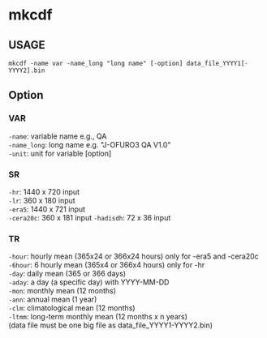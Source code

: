 # mkcdf

## USAGE
`mkcdf -name var -name_long "long name" [-option] data_file_YYYY1[-YYYY2].bin`

## Option
### VAR
`-name`: variable name e.g., QA  
`-name_long`: long name e.g. "J-OFURO3 QA V1.0"  
`-unit`: unit for variable [option]  
### SR
`-hr`: 1440 x 720 input  
`-lr`: 360 x 180 input  
`-era5`: 1440 x 721 input  
`-cera20c`: 360 x 181 input
`-hadisdh`: 72 x 36 input
### TR
`-hour`: hourly mean (365x24 or 366x24 hours) only for -era5 and -cera20c   
`-6hour`: 6 hourly mean (365x4 or 366x4 hours) only for -hr   
`-day`: daily mean (365 or 366 days)  
`-aday`: a day (a specific day) with YYYY-MM-DD   
`-mon`: monthly mean (12 months)  
`-ann`: annual mean  (1 year)  
`-clm`: climatological mean (12 months)  
`-ltmm`: long-term monthly mean (12 months x n years)  
        (data file must be one big file as data_file_YYYY1-YYYY2.bin)

